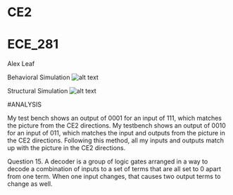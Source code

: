CE2
====

ECE_281
=======

Alex Leaf

Behavioral Simulation
![alt text](http://i61.tinypic.com/2v9sshd.png)


Structural Simulation
![alt text](http://i60.tinypic.com/flvifr.png)



#ANALYSIS

My test bench shows an output of 0001 for an input of 111, which matches
the picture from the CE2 directions.  My testbench shows an output of 
0010 for an input of 011, which matches the input and outputs from the 
picture in the CE2 directions.  Following this method, all my inputs and 
outputs match up with the picture in the CE2 directions.

Question 15.  A decoder is a group of logic gates arranged in a way to decode a combination of inputs to a set of terms that are all set to 0 apart from one term. When one input changes, that causes two output terms to change as well.


